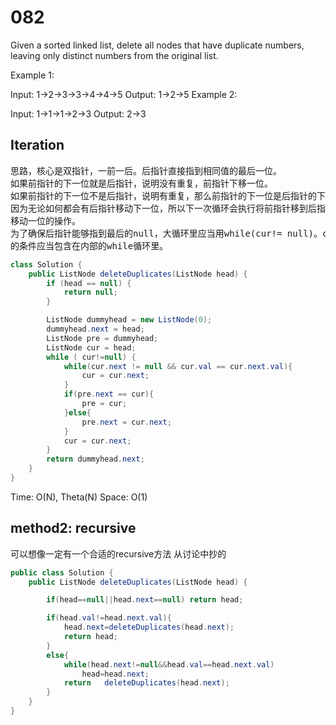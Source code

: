 # 082
Given a sorted linked list, delete all nodes that have duplicate numbers, leaving only distinct numbers from the original list.

Example 1:

Input: 1->2->3->3->4->4->5
Output: 1->2->5
Example 2:

Input: 1->1->1->2->3
Output: 2->3

## Iteration
<pre>
思路，核心是双指针，一前一后。后指针直接指到相同值的最后一位。
如果前指针的下一位就是后指针，说明没有重复，前指针下移一位。
如果前指针的下一位不是后指针，说明有重复，那么前指针的下一位是后指针的下一位。
因为无论如何都会有后指针移动下一位，所以下一次循环会执行将前指针移到后指针，后指针
移动一位的操作。  
为了确保后指针能够指到最后的null，大循环里应当用while(cur!= null)。cur.next!=null
的条件应当包含在内部的while循环里。
</pre>
```java
class Solution {
    public ListNode deleteDuplicates(ListNode head) {
        if (head == null) {
            return null;
        }

        ListNode dummyhead = new ListNode(0);
        dummyhead.next = head;
        ListNode pre = dummyhead;
        ListNode cur = head;
        while ( cur!=null) {
            while(cur.next != null && cur.val == cur.next.val){
                cur = cur.next;
            }
            if(pre.next == cur){
                pre = cur;
            }else{
                pre.next = cur.next;
            }
            cur = cur.next;
        }
        return dummyhead.next;
    }
}
```
Time: O(N), Theta(N)
Space: O(1)
## method2: recursive
可以想像一定有一个合适的recursive方法
从讨论中抄的
```java
public class Solution {
    public ListNode deleteDuplicates(ListNode head) {

        if(head==null||head.next==null) return head;

        if(head.val!=head.next.val){
            head.next=deleteDuplicates(head.next);
            return head;
        }
        else{
            while(head.next!=null&&head.val==head.next.val)
                head=head.next;
            return   deleteDuplicates(head.next);
        }
    }
}
```
